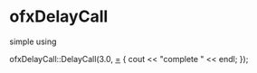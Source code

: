 # ofxDelayCall
simple using 

ofxDelayCall::DelayCall(3.0, [=]() {
		cout << "complete " << endl;
	});
